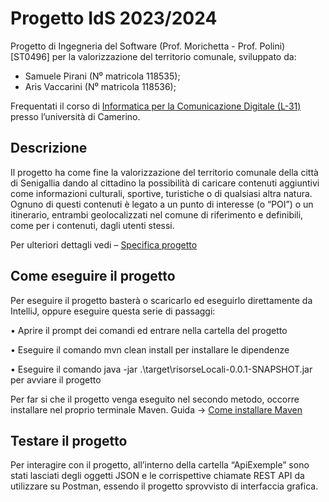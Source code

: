 # Progetto IdS 2023/2024
Progetto di Ingegneria del Software (Prof. Morichetta - Prof. Polini) [ST0496] per la valorizzazione del territorio comunale, sviluppato da:
-	Samuele Pirani (N⁰ matricola 118535);
-	Aris Vaccarini (N⁰ matricola 118536);
  
Frequentati il corso di [Informatica per la Comunicazione Digitale (L-31)](http://www.didattica.cs.unicam.it/doku.php?id=didattica:licd) presso l’università di Camerino.  
## Descrizione
Il progetto ha come fine la valorizzazione del territorio comunale della città di Senigallia dando al cittadino la possibilità di caricare contenuti aggiuntivi come informazioni culturali, sportive, turistiche o di qualsiasi altra natura. Ognuno di questi contenuti è legato a un punto di interesse (o “POI”) o un itinerario, entrambi geolocalizzati nel comune di riferimento e definibili, come per i contenuti, dagli utenti stessi.

Per ulteriori dettagli vedi – [Specifica progetto](https://docs.google.com/document/d/1kqarA2bRB8I8StOazcWotmkxf4Afycyl34a-n536JHo/edit)
## Come eseguire il progetto
Per eseguire il progetto basterà o scaricarlo ed eseguirlo direttamente da IntelliJ, oppure eseguire questa serie di passaggi:

•	Aprire il prompt dei comandi ed entrare nella cartella del progetto

•	Eseguire il comando mvn clean install per installare le dipendenze

•	Eseguire il comando java -jar .\target\risorseLocali-0.0.1-SNAPSHOT.jar per avviare il progetto

Per far si che il progetto venga eseguito nel secondo metodo, occorre installare nel proprio terminale Maven. 
Guida -> [Come installare Maven](https://www.html.it/articoli/maven-organizzazione-dei-progetti-java/) 
## Testare il progetto
Per interagire con il progetto, all’interno della cartella “ApiExemple” sono stati lasciati degli oggetti JSON e le corrispettive chiamate REST API da utilizzare su Postman, essendo il progetto sprovvisto di interfaccia grafica.
